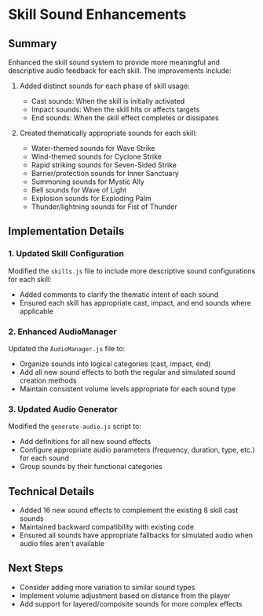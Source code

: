 # Skill Sound Enhancements

## Summary
Enhanced the skill sound system to provide more meaningful and descriptive audio feedback for each skill. The improvements include:

1. Added distinct sounds for each phase of skill usage:
   - Cast sounds: When the skill is initially activated
   - Impact sounds: When the skill hits or affects targets
   - End sounds: When the skill effect completes or dissipates

2. Created thematically appropriate sounds for each skill:
   - Water-themed sounds for Wave Strike
   - Wind-themed sounds for Cyclone Strike
   - Rapid striking sounds for Seven-Sided Strike
   - Barrier/protection sounds for Inner Sanctuary
   - Summoning sounds for Mystic Ally
   - Bell sounds for Wave of Light
   - Explosion sounds for Exploding Palm
   - Thunder/lightning sounds for Fist of Thunder

## Implementation Details

### 1. Updated Skill Configuration
Modified the `skills.js` file to include more descriptive sound configurations for each skill:
- Added comments to clarify the thematic intent of each sound
- Ensured each skill has appropriate cast, impact, and end sounds where applicable

### 2. Enhanced AudioManager
Updated the `AudioManager.js` file to:
- Organize sounds into logical categories (cast, impact, end)
- Add all new sound effects to both the regular and simulated sound creation methods
- Maintain consistent volume levels appropriate for each sound type

### 3. Updated Audio Generator
Modified the `generate-audio.js` script to:
- Add definitions for all new sound effects
- Configure appropriate audio parameters (frequency, duration, type, etc.) for each sound
- Group sounds by their functional categories

## Technical Details
- Added 16 new sound effects to complement the existing 8 skill cast sounds
- Maintained backward compatibility with existing code
- Ensured all sounds have appropriate fallbacks for simulated audio when audio files aren't available

## Next Steps
- Consider adding more variation to similar sound types
- Implement volume adjustment based on distance from the player
- Add support for layered/composite sounds for more complex effects
